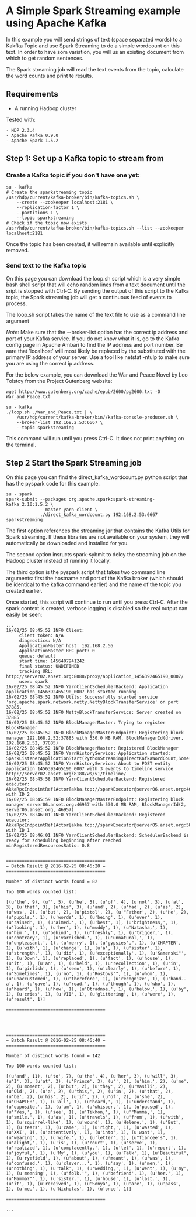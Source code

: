 # A Simple Spark Streaming example using Apache Kafka

In this example you will send strings of text (space separated words) to a Kakfka Topic and use Spark Streaming to do a simple wordcount on this text. In order to have som variation, you will us an existing document from which to get random sentences.

The Spark streaming job will read the text events from the topic, calculate the word counts and print te results.

## Requirements

* A running Hadoop cluster

Tested with:
```
- HDP 2.3.4 
- Apache Kafka 0.9.0
- Apache Spark 1.5.2
```

## Step 1: Set up a Kafka topic to stream from 

### Create a Kafka topic if you don't have one yet:

    su - kafka
    # Create the sparkstreaming topic
    /usr/hdp/current/kafka-broker/bin/kafka-topics.sh \
        --create --zookeeper localhost:2181 \
        --replication-factor 1 \ 
        --partitions 1 \ 
        --topic sparkstreaming
    # Check if the topic now exists
    /usr/hdp/current/kafka-broker/bin/kafka-topics.sh --list --zookeeper localhost:2181

Once the topic has been created, it will remain available until explicitly removed.

### Send text to the Kafka topic

On this page you can download the loop.sh script which is a very simple bash shell script that will echo random lines from a text document until the sript is stopped with Ctrl-C. By sending the output of this script to the Kafka topic, the Spark streaming job will get a continuous feed of events to process.

The loop.sh script takes the name of the text file to use as a command line argument

*Note*: Make sure that the --broker-list option has the correct ip address and port of your Kafka service. If you do not know what it is, go to the Kafka config page in Apache Ambari to find the IP address and port number. Be aare that 'localhost' will most likely be replaced by the substituted with the primary IP address of your server. Use a tool like netstat -ntulp to make sure you are using the correct ip address.

For the below example, you can download the War and Peace Novel by Leo Tolstoy from the Project Gutenberg website: 

    wget http://www.gutenberg.org/cache/epub/2600/pg2600.txt -O War_and_Peace.txt

    su - kafka
    ./loop.sh ./War_and_Peace.txt | \
        /usr/hdp/current/kafka-broker/bin//kafka-console-producer.sh \
        --broker-list 192.168.2.53:6667 \ 
        --topic sparkstreaming


This command will run until you press Ctrl-C. It does not print anything on the terminal.


## Step 2 Start the Spark Streaming job

On this page you can find the direct_kafka_wordcount.py python script that has the pyspark code for this example.

    su - spark
    spark-submit --packages org.apache.spark:spark-streaming-kafka_2.10:1.5.2 \
                 --master yarn-client \
                 ./direct_kafka_wordcount.py 192.168.2.53:6667 sparkstreaming

The first option references the streaming jar that contains the Kafka Utils for Spark streaming. If these libraries are not available on your system, they will automatically be downloaded and installed for you.

The second option insructs spark-sybmit to deloy the streaming job on the Hadoop cluster instead of running it locally.

The third option is the pyspark script that takes two command line arguments: first the hostname and port of the Kafka broker (which should be identical to the kafka command earlier) and the name of the topic you created earlier.

Once started, this script will continue to run until you press Ctrl-C. After the spark context is created, verbose logging is disabled so the real output can easily be seen:

```
...
16/02/25 08:45:52 INFO Client: 
	 client token: N/A
	 diagnostics: N/A
	 ApplicationMaster host: 192.168.2.56
	 ApplicationMaster RPC port: 0
	 queue: default
	 start time: 1456407941242
	 final status: UNDEFINED
	 tracking URL: http://server02.anset.org:8088/proxy/application_1456392465190_0007/
	 user: spark
16/02/25 08:45:52 INFO YarnClientSchedulerBackend: Application application_1456392465190_0007 has started running.
16/02/25 08:45:52 INFO Utils: Successfully started service 'org.apache.spark.network.netty.NettyBlockTransferService' on port 37885.
16/02/25 08:45:52 INFO NettyBlockTransferService: Server created on 37885
16/02/25 08:45:52 INFO BlockManagerMaster: Trying to register BlockManager
16/02/25 08:45:52 INFO BlockManagerMasterEndpoint: Registering block manager 192.168.2.52:37885 with 530.0 MB RAM, BlockManagerId(driver, 192.168.2.52, 37885)
16/02/25 08:45:52 INFO BlockManagerMaster: Registered BlockManager
16/02/25 08:45:52 INFO YarnHistoryService: Application started: SparkListenerApplicationStart(PythonStreamingDirectKafkaWordCount,Some(application_1456392465190_0007),1456407929435,spark,None,None)
16/02/25 08:45:52 INFO YarnHistoryService: About to POST entity application_1456392465190_0007 with 3 events to timeline service http://server02.anset.org:8188/ws/v1/timeline/
16/02/25 08:45:58 INFO YarnClientSchedulerBackend: Registered executor: AkkaRpcEndpointRef(Actor[akka.tcp://sparkExecutor@server06.anset.org:46283/user/Executor#1389738519]) with ID 2
16/02/25 08:45:59 INFO BlockManagerMasterEndpoint: Registering block manager server06.anset.org:46957 with 530.0 MB RAM, BlockManagerId(2, server06.anset.org, 46957)
16/02/25 08:46:01 INFO YarnClientSchedulerBackend: Registered executor: AkkaRpcEndpointRef(Actor[akka.tcp://sparkExecutor@server05.anset.org:58707/user/Executor#-1987030888]) with ID 1
16/02/25 08:46:01 INFO YarnClientSchedulerBackend: SchedulerBackend is ready for scheduling beginning after reached minRegisteredResourcesRatio: 0.8


======================================
= Batch Result @ 2016-02-25 08:46:20 =
======================================

Number of distinct words found = 82

Top 100 words counted list:

[(u'the', 9), (u'', 5), (u'he', 5), (u'of', 4), (u'not', 3), (u'at', 3), (u'that', 3), (u'his', 3), (u'and', 2), (u'had', 2), (u'as', 2), (u'was', 2), (u'but', 2), (u'pistol', 2), (u'"Father', 2), (u'He', 2), (u'pupils,', 1), (u'words', 1), (u'being', 1), (u'over', 1), (u'raised', 1), (u'aimed.', 1), (u'best', 1), (u'brightness,', 1), (u'looking', 1), (u'her', 1), (u'muddy', 1), (u'Natasha,', 1), (u'him.', 1), (u'behind', 1), (u'freshly', 1), (u'trigger,', 1), (u'contrary', 1), (u'varnished.', 1), (u'unnatural,', 1), (u'unpleasant,', 1), (u'merry', 1), (u"gypsies',", 1), (u'CHAPTER', 1), (u'with', 1), (u'change', 1), (u'a', 1), (u'sister', 1), (u'strength.', 1), (u'did', 1), (u'exceptionally', 1), (u'Kamenski"', 1), (u'Down', 1), (u'replaced', 1), (u'fact', 1), (u'house', 1), (u'it', 1), (u'an', 1), (u'held', 1), (u'recollection', 1), (u'in', 1), (u'girlish', 1), (u'seen', 1), (u'clearly', 1), (u'before', 1), (u'Sometimes', 1), (u'no', 1), (u"Rostovs'", 1), (u'whom', 1), (u'unaccustomed', 1), (u'therefore', 1), (u'recognize', 1), (u'hand--a', 1), (u'gave', 1), (u'road.', 1), (u'though', 1), (u'who', 1), (u'heard', 1), (u'how', 1), (u'Otradnoe.', 1), (u'below,', 1), (u'by', 1), (u'cries', 1), (u'VII', 1), (u'glittering', 1), (u'were', 1), (u'result', 1)]

======================================




======================================
= Batch Result @ 2016-02-25 08:46:40 =
======================================

Number of distinct words found = 142

Top 100 words counted list:

[(u'and', 11), (u'to', 7), (u'the', 4), (u'her', 3), (u'will', 3), (u'I', 3), (u'at', 3), (u'Prince', 3), (u'', 2), (u'him.', 2), (u'me', 2), (u'moment', 2), (u'but', 2), (u'they', 2), (u'Vasili', 2), (u'Old', 2), (u'a', 2), (u'this,', 2), (u'in', 2), (u'that', 2), (u'be', 2), (u'his', 2), (u'if', 2), (u'of', 2), (u'she', 2), (u'CHAPTER', 1), (u'all', 1), (u'heard,', 1), (u'understand', 1), (u'opposite.', 1), (u'am', 1), (u'whisper,', 1), (u'paused', 1), (u'"Yes,', 1), (u'see', 1), (u'Tikhon,', 1), (u'"Mamma,', 1), (u'smile.', 1), (u'as', 1), (u'travels', 1), (u'from', 1), (u'with', 1), (u'squirrel-like', 1), (u'wound', 1), (u'Helene,', 1), (u'But', 1), (u'tears', 1), (u'came', 1), (u'right,', 1), (u'wasted', 1), (u'XXI', 1), (u'attentively', 1), (u'into', 1), (u'want', 1), (u'wearing', 1), (u'wife.', 1), (u'letter', 1), (u"fiancee's", 1), (u'alight,', 1), (u'is', 1), (u'court', 1), (u'serve', 1), (u'realized', 1), (u'complacently.', 1), (u'let', 1), (u'report', 1), (u'joyful,', 1), (u'My', 1), (u'you', 1), (u'Talk', 1), (u'Beautiful', 1), (u'ryefield', 1), (u'about', 1), (u'meant', 1), (u'was', 1), (u'confused,', 1), (u'clever...', 1), (u'say', 1), (u'men,', 1), (u'nothing', 1), (u'talk', 1), (u'wedding,', 1), (u'went', 1), (u'my', 1), (u'meaning', 1), (u"folk.'", 1), (u'befriend', 1), (u'her.', 1), (u'Mamma?"', 1), (u'sister.', 1), (u'house', 1), (u'last.', 1), (u'it', 1), (u'received', 1), (u'Sonya', 1), (u'are', 1), (u'pass', 1), (u'me,', 1), (u'Nicholas', 1), (u'once', 1)]

======================================

...

```




